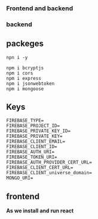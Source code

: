 ### Frontend and backend

### backend

## packeges
```
npn i -y

npm i bcryptjs 
npm i cors 
npm i express 
npm i jsonwebtoken 
npm i mongoose 
```
## Keys
```
FIREBASE_TYPE=
FIREBASE_PROJECT_ID=
FIREBASE_PRIVATE_KEY_ID=
FIREBASE_PRIVATE_KEY=
FIREBASE_CLIENT_EMAIL=
FIREBASE_CLIENT_ID=
FIREBASE_AUTH_URI=
FIREBASE_TOKEN_URI=
FIREBASE_AUTH_PROVIDER_CERT_URL=
FIREBASE_CLIENT_CERT_URL=
FIREBASE_CLIENT_universe_domain=
MONGO_URI=

```

## frontend

**As we install and run react**